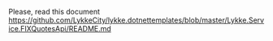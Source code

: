﻿Please, read this document https://github.com/LykkeCity/lykke.dotnettemplates/blob/master/Lykke.Service.FIXQuotesApi/README.md